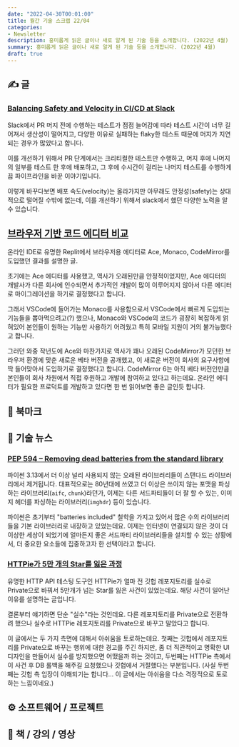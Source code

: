 ```yaml
---
date: "2022-04-30T00:01:00"
title: 월간 기술 스크랩 22/04
categories:
- Newsletter
description: 흥미롭게 읽은 글이나 새로 알게 된 기술 등을 소개합니다. (2022년 4월)
summary: 흥미롭게 읽은 글이나 새로 알게 된 기술 등을 소개합니다. (2022년 4월)
draft: true
---
```


## ✍️ 글

### [Balancing Safety and Velocity in CI/CD at Slack](https://slack.engineering/balancing-safety-and-velocity-in-ci-cd-at-slack/)

Slack에서 PR 머지 전에 수행하는 테스트가 점점 늘어감에 따라 테스트 시간이 너무 길어져서 생산성이 떨어지고,
다양한 이유로 실패하는 flaky한 테스트 때문에 머지가 지연되는 경우가 많았다고 합니다.

이를 개선하기 위해서 PR 단계에서는 크리티컬한 테스트만 수행하고, 머지 후에 나머지의 일부를 테스트 한 후에 배포하고,
그 후에 수시간이 걸리는 나머지 테스트를 수행하게끔 파이프라인을 바꾼 이야기입니다.

이렇게 바꾸다보면 배포 속도(velocity)는 올라가지만 아무래도 안정성(safety)는 상대적으로 떨어질 수밖에 없는데,
이를 개선하기 위해서 slack에서 했던 다양한 노력을 알 수 있습니다.

## [브라우저 기반 코드 에디터 비교](https://blog.replit.com/code-editors)

온라인 IDE로 유명한 Replit에서 브라우저용 에디터로 Ace, Monaco, CodeMirror를 도입했던 결과를 설명한 글.

초기에는 Ace 에디터를 사용했고, 역사가 오래된만큼 안정적이었지만, Ace 에디터의 개발사가 다른 회사에 인수되면서
추가적인 개발이 많이 이루어지지 않아서 다른 에디터로 마이그레이션을 하기로 결정했다고 합니다.

그래서 VSCode에 들어가는 Monaco를 사용함으로서 VSCode에서 빠르게 도입되는 기능들을 뽑아먹으려고(?) 했으나,
Monaco와 VSCode의 코드가 굉장히 복잡하게 얽혀있어 본인들이 원하는 기능만 사용하기 어려웠고 특히 모바일 지원이 거의 불가능했다고 합니다.

그러던 와중 작년도에 Ace와 마찬가지로 역사가 꽤나 오래된 CodeMirror가 모던한 브라우저 환경에 맞춘 새로운 베타 버전을 공개했고,
이 새로운 버전이 회사의 요구사항에 딱 들어맞아서 도입하기로 결정했다고 합니다.
CodeMirror 6는 아직 베타 버전인만큼 본인들이 회사 차원에서 직접 후원하고 개발에 참여하고 있다고 하는데요.
온라인 에디터가 필요한 프로덕트를 개발하고 있다면 한 번 읽어보면 좋은 글인듯 합니다.


## 📌 북마크

## 📰 기술 뉴스

### [PEP 594 – Removing dead batteries from the standard library](https://peps.python.org/pep-0594/)

파이썬 3.13에서 더 이상 널리 사용되지 않는 오래된 라이브러리들이 스탠다드 라이브러리에서 제거됩니다.
대표적으로는 80년대에 쓰였고 더 이상은 쓰이지 않는 포맷을 파싱하는 라이브러리(`aifc`, `chunk`)라던가,
이제는 다른 서드파티들이 더 잘 할 수 있는, 이미지 헤더를 파싱하는 라이브러리(`imghdr`) 등이 있습니다.

파이썬은 초기부터 "batteries included" 철학을 가지고 있어서 많은 수의 라이브러리들을 기본 라이브러리로 내장하고 있었는데요.
이제는 인터넷이 연결되지 않은 것이 더 이상한 세상이 되었기에 얼마든지 좋은 서드파티 라이브러리들을 설치할 수 있는 상황에서,
더 중요한 요소들에 집중하고자 한 선택이라고 합니다.

### [HTTPie가 5만 개의 Star를 잃은 과정](https://httpie.io/blog/stardust)

유명한 HTTP API 테스팅 도구인 HTTPie가 얼마 전 깃헙 레포지토리를 실수로 Private으로 바꿔서 5만개가 넘는 Star를 잃은 사건이 있었는데요.
해당 사건이 일어난 이유를 설명하는 글입니다.

결론부터 얘기하면 단순 "실수"라는 것인데요. 다른 레포지토리를 Private으로 전환하려 했으나 실수로 HTTPie 레포지토리를 Private으로 바꾸고 말았다고 합니다.

이 글에서는 두 가지 측면에 대해서 아쉬움을 토로하는데요.
첫째는 깃헙에서 레포지토리를 Private으로 바꾸는 행위에 대한 경고를 주긴 하지만,
좀 더 직관적이고 명확한 UI 디자인을 만들어서 실수를 방지했으면 어땠을까 하는 것이고,
두번째는 HTTPie 측에서 이 사건 후 DB 롤백을 해주길 요청했으나 깃헙에서 거절했다는 부분입니다.
(사실 두번째는 깃헙 측 입장이 이해되기는 합니다... 이 글에서는 아쉬움을 다소 격정적으로 토로하는 느낌이네요.)

## ⚙️ 소프트웨어 / 프로젝트

## 📙 책 / 강의 / 영상

